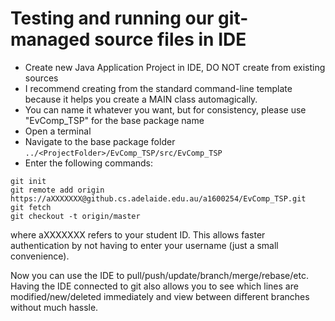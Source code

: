 # Testing and running our git-managed source files in IDE

- Create new Java Application Project in IDE, DO NOT create from existing sources
- I recommend creating from the standard command-line template because it helps you create a MAIN class automagically.
- You can name it whatever you want, but for consistency, please use "EvComp_TSP" for the base package name
- Open a terminal
- Navigate to the base package folder ```../<ProjectFolder>/EvComp_TSP/src/EvComp_TSP```
- Enter the following commands:
```
git init
git remote add origin https://aXXXXXXX@github.cs.adelaide.edu.au/a1600254/EvComp_TSP.git
git fetch
git checkout -t origin/master
```
where aXXXXXXX refers to your student ID. This allows faster authentication by not having to enter your username (just a small convenience).

Now you can use the IDE to pull/push/update/branch/merge/rebase/etc.
Having the IDE connected to git also allows you to see which lines are modified/new/deleted immediately and view between different branches without much hassle.
